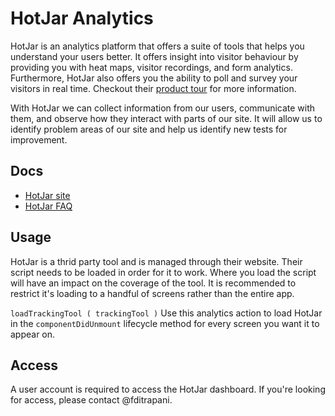 HotJar Analytics
========

HotJar is an analytics platform that offers a suite of tools that helps you understand your users better. It offers insight into visitor behaviour by providing you with heat maps, visitor recordings, and form analytics. Furthermore, HotJar also offers you the ability to poll and survey your visitors in real time. Checkout their [product tour](https://www.hotjar.com/tour) for more information. 

With HotJar we can collect information from our users, communicate with them, and observe how they interact with parts of our site. It will allow us to identify problem areas of our site and help us identify new tests for improvement. 

## Docs
- [HotJar site](https://www.hotjar.com/)
- [HotJar FAQ](https://docs.hotjar.com/docs/what-is-hotjar)

## Usage
HotJar is a thrid party tool and is managed through their website. Their script needs to be loaded in order for it to work. Where you load the script will have an impact on the coverage of the tool. It is recommended to restrict it's loading to a handful of screens rather than the entire app. 

`loadTrackingTool ( trackingTool )`
Use this analytics action to load HotJar in the `componentDidUnmount` lifecycle method for every screen you want it to appear on.

## Access
A user account is required to access the HotJar dashboard. If you're looking for access, please contact @fditrapani. 
